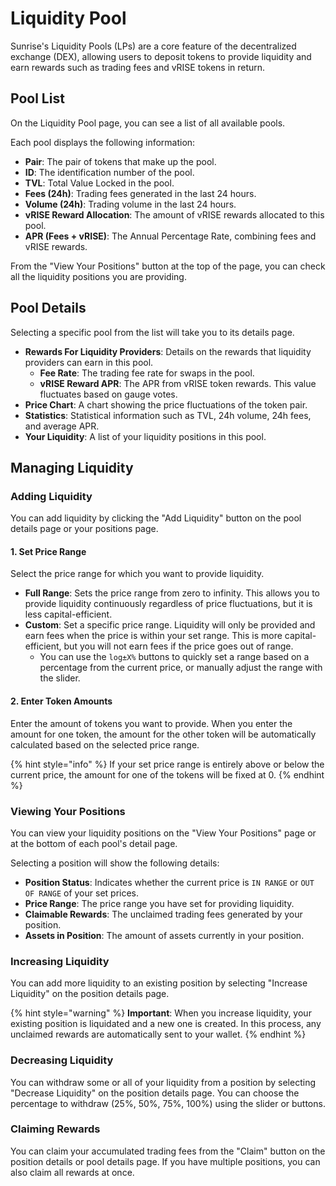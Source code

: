 # Liquidity Pool

Sunrise's Liquidity Pools (LPs) are a core feature of the decentralized exchange (DEX), allowing users to deposit tokens to provide liquidity and earn rewards such as trading fees and vRISE tokens in return.

## Pool List

On the Liquidity Pool page, you can see a list of all available pools.

Each pool displays the following information:

- **Pair**: The pair of tokens that make up the pool.
- **ID**: The identification number of the pool.
- **TVL**: Total Value Locked in the pool.
- **Fees (24h)**: Trading fees generated in the last 24 hours.
- **Volume (24h)**: Trading volume in the last 24 hours.
- **vRISE Reward Allocation**: The amount of vRISE rewards allocated to this pool.
- **APR (Fees + vRISE)**: The Annual Percentage Rate, combining fees and vRISE rewards.

From the "View Your Positions" button at the top of the page, you can check all the liquidity positions you are providing.

## Pool Details

Selecting a specific pool from the list will take you to its details page.

- **Rewards For Liquidity Providers**: Details on the rewards that liquidity providers can earn in this pool.
  - **Fee Rate**: The trading fee rate for swaps in the pool.
  - **vRISE Reward APR**: The APR from vRISE token rewards. This value fluctuates based on gauge votes.
- **Price Chart**: A chart showing the price fluctuations of the token pair.
- **Statistics**: Statistical information such as TVL, 24h volume, 24h fees, and average APR.
- **Your Liquidity**: A list of your liquidity positions in this pool.

## Managing Liquidity

### Adding Liquidity

You can add liquidity by clicking the "Add Liquidity" button on the pool details page or your positions page.

#### 1. Set Price Range

Select the price range for which you want to provide liquidity.

- **Full Range**: Sets the price range from zero to infinity. This allows you to provide liquidity continuously regardless of price fluctuations, but it is less capital-efficient.
- **Custom**: Set a specific price range. Liquidity will only be provided and earn fees when the price is within your set range. This is more capital-efficient, but you will not earn fees if the price goes out of range.
  - You can use the `log±X%` buttons to quickly set a range based on a percentage from the current price, or manually adjust the range with the slider.

#### 2. Enter Token Amounts

Enter the amount of tokens you want to provide. When you enter the amount for one token, the amount for the other token will be automatically calculated based on the selected price range.

{% hint style="info" %}
If your set price range is entirely above or below the current price, the amount for one of the tokens will be fixed at 0.
{% endhint %}

### Viewing Your Positions

You can view your liquidity positions on the "View Your Positions" page or at the bottom of each pool's detail page.

Selecting a position will show the following details:

- **Position Status**: Indicates whether the current price is `IN RANGE` or `OUT OF RANGE` of your set prices.
- **Price Range**: The price range you have set for providing liquidity.
- **Claimable Rewards**: The unclaimed trading fees generated by your position.
- **Assets in Position**: The amount of assets currently in your position.

### Increasing Liquidity

You can add more liquidity to an existing position by selecting "Increase Liquidity" on the position details page.

{% hint style="warning" %}
**Important**: When you increase liquidity, your existing position is liquidated and a new one is created. In this process, any unclaimed rewards are automatically sent to your wallet.
{% endhint %}

### Decreasing Liquidity

You can withdraw some or all of your liquidity from a position by selecting "Decrease Liquidity" on the position details page. You can choose the percentage to withdraw (25%, 50%, 75%, 100%) using the slider or buttons.

### Claiming Rewards

You can claim your accumulated trading fees from the "Claim" button on the position details or pool details page. If you have multiple positions, you can also claim all rewards at once.
